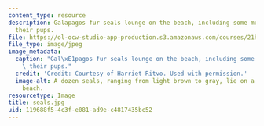 ```yaml
---
content_type: resource
description: Galapagos fur seals lounge on the beach, including some mothers nursing
  their pups.
file: https://ol-ocw-studio-app-production.s3.amazonaws.com/courses/21h-968j-nature-environment-and-empire-spring-2010/119688f54c3fe081ad9ec4817435bc52_seals.jpg
file_type: image/jpeg
image_metadata:
  caption: "Gal\xE1pagos fur seals lounge on the beach, including some mothers nursing\
    \ their pups."
  credit: 'Credit: Courtesy of Harriet Ritvo. Used with permission.'
  image-alt: A dozen seals, ranging from light brown to gray, lie on a white sandy
    beach.
resourcetype: Image
title: seals.jpg
uid: 119688f5-4c3f-e081-ad9e-c4817435bc52
---
```

